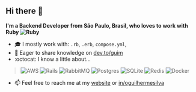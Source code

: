 ## Hi there :wave:
**I'm a Backend Developer from São Paulo, Brasil, who loves to work with Ruby ![Ruby](https://img.shields.io/badge/ruby-%23CC342D.svg?style=flat&logo=ruby&logoColor=white)**

- 🎓 I mostly work with: `.rb`, `.erb`, `compose.yml`, 
- 📰 Eager to share knowledge on [dev.to/guim](https://dev.to/guim)
- :octocat: I know a little about...

>![AWS](https://img.shields.io/badge/AWS-%23FF9900.svg?style=flat&logo=amazon-aws&logoColor=white)  ![Rails](https://img.shields.io/badge/rails-%23CC0000.svg?style=flat&logo=ruby-on-rails&logoColor=white) ![RabbitMQ](https://img.shields.io/badge/rabbitmq-FF6600?style=flat&logo=rabbitmq&logoColor=white) ![Postgres](https://img.shields.io/badge/postgres-%23316192.svg?style=flat&logo=postgresql&logoColor=white) ![SQLite](https://img.shields.io/badge/sqlite-%2307405e.svg?style=flat&logo=sqlite&logoColor=white) ![Redis](https://img.shields.io/badge/redis-%23DD0031.svg?style=flat&logo=redis&logoColor=white)  ![Docker](https://img.shields.io/badge/docker-%230db7ed.svg?style=flat&logo=docker&logoColor=white)
- 📫 Feel free to reach me at my [website](https://www.guilhermesilva.net) or [in/oguilhermesilva](https://www.linkedin.com/in/oguilhermesilva/)
